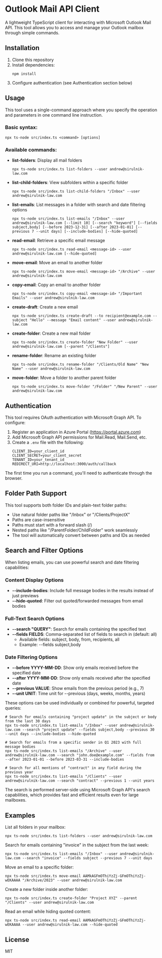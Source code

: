 # Outlook Mail API Client

A lightweight TypeScript client for interacting with Microsoft Outlook Mail API. This tool allows you to access and manage your Outlook mailbox through simple commands.

## Installation

1. Clone this repository
2. Install dependencies:
   ```
   npm install
   ```
3. Configure authentication (see Authentication section below)

## Usage

This tool uses a single-command approach where you specify the operation and parameters in one command line instruction.

### Basic syntax:

```
npx ts-node src/index.ts <command> [options]
```

### Available commands:

- **list-folders**: Display all mail folders
  ```
  npx ts-node src/index.ts list-folders --user andrew@sirulnik-law.com
  ```

- **list-child-folders**: View subfolders within a specific folder
  ```
  npx ts-node src/index.ts list-child-folders "/Inbox" --user andrew@sirulnik-law.com
  ```

- **list-emails**: List messages in a folder with search and date filtering options
  ```
  npx ts-node src/index.ts list-emails "/Inbox" --user andrew@sirulnik-law.com [--limit 10] [--search "keyword"] [--fields subject,body] [--before 2023-12-31] [--after 2023-01-01] [--previous 7 --unit days] [--include-bodies] [--hide-quoted]
  ```

- **read-email**: Retrieve a specific email message
  ```
  npx ts-node src/index.ts read-email <message-id> --user andrew@sirulnik-law.com [--hide-quoted]
  ```

- **move-email**: Move an email to another folder
  ```
  npx ts-node src/index.ts move-email <message-id> "/Archive" --user andrew@sirulnik-law.com
  ```

- **copy-email**: Copy an email to another folder
  ```
  npx ts-node src/index.ts copy-email <message-id> "/Important Emails" --user andrew@sirulnik-law.com
  ```

- **create-draft**: Create a new email
  ```
  npx ts-node src/index.ts create-draft --to recipient@example.com --subject "Hello" --message "Email content" --user andrew@sirulnik-law.com
  ```

- **create-folder**: Create a new mail folder
  ```
  npx ts-node src/index.ts create-folder "New Folder" --user andrew@sirulnik-law.com [--parent "/Clients"]
  ```

- **rename-folder**: Rename an existing folder
  ```
  npx ts-node src/index.ts rename-folder "/Clients/Old Name" "New Name" --user andrew@sirulnik-law.com
  ```

- **move-folder**: Move a folder to another parent folder
  ```
  npx ts-node src/index.ts move-folder "/Folder" "/New Parent" --user andrew@sirulnik-law.com
  ```

## Authentication

This tool requires OAuth authentication with Microsoft Graph API. To configure:

1. Register an application in Azure Portal (https://portal.azure.com)
2. Add Microsoft Graph API permissions for Mail.Read, Mail.Send, etc.
3. Create a `.env` file with the following:
   ```
   CLIENT_ID=your_client_id
   CLIENT_SECRET=your_client_secret
   TENANT_ID=your_tenant_id
   REDIRECT_URI=http://localhost:3000/auth/callback
   ```

The first time you run a command, you'll need to authenticate through the browser.

## Folder Path Support

This tool supports both folder IDs and plain-text folder paths:

- Use natural folder paths like "/Inbox" or "/Clients/ProjectX" 
- Paths are case-insensitive
- Paths must start with a forward slash (/)
- Nested paths like "/ParentFolder/ChildFolder" work seamlessly
- The tool will automatically convert between paths and IDs as needed

## Search and Filter Options

When listing emails, you can use powerful search and date filtering capabilities:

### Content Display Options

- **--include-bodies**: Include full message bodies in the results instead of just previews
- **--hide-quoted**: Filter out quoted/forwarded messages from email bodies

### Full-Text Search Options

- **--search "QUERY"**: Search for emails containing the specified text
- **--fields FIELDS**: Comma-separated list of fields to search in (default: all)
  - Available fields: subject, body, from, recipients, all
  - Example: --fields subject,body

### Date Filtering Options

- **--before YYYY-MM-DD**: Show only emails received before the specified date
- **--after YYYY-MM-DD**: Show only emails received after the specified date
- **--previous VALUE**: Show emails from the previous period (e.g., 7)
- **--unit UNIT**: Time unit for --previous (days, weeks, months, years)

These options can be used individually or combined for powerful, targeted queries:

```
# Search for emails containing "project update" in the subject or body from the last 30 days
npx ts-node src/index.ts list-emails "/Inbox" --user andrew@sirulnik-law.com --search "project update" --fields subject,body --previous 30 --unit days --include-bodies --hide-quoted

# Search for emails from a specific sender in Q1 2023 with full message bodies
npx ts-node src/index.ts list-emails "/Archive" --user andrew@sirulnik-law.com --search "john.doe@example.com" --fields from --after 2023-01-01 --before 2023-03-31 --include-bodies

# Search for all mentions of "contract" in any field during the previous year
npx ts-node src/index.ts list-emails "/Clients" --user andrew@sirulnik-law.com --search "contract" --previous 1 --unit years
```

The search is performed server-side using Microsoft Graph API's search capabilities, which provides fast and efficient results even for large mailboxes.

## Examples

List all folders in your mailbox:
```
npx ts-node src/index.ts list-folders --user andrew@sirulnik-law.com
```

Search for emails containing "invoice" in the subject from the last week:
```
npx ts-node src/index.ts list-emails "/Inbox" --user andrew@sirulnik-law.com --search "invoice" --fields subject --previous 7 --unit days
```

Move an email to a specific folder:
```
npx ts-node src/index.ts move-email AAMkAGFmOThiYzZj-GFmOThiYzZj-wEKAAAA "/Archive/2023" --user andrew@sirulnik-law.com
```

Create a new folder inside another folder:
```
npx ts-node src/index.ts create-folder "Project XYZ" --parent "/Clients" --user andrew@sirulnik-law.com
```

Read an email while hiding quoted content:
```
npx ts-node src/index.ts read-email AAMkAGFmOThiYzZj-GFmOThiYzZj-wEKAAAA --user andrew@sirulnik-law.com --hide-quoted
```

## License

MIT
